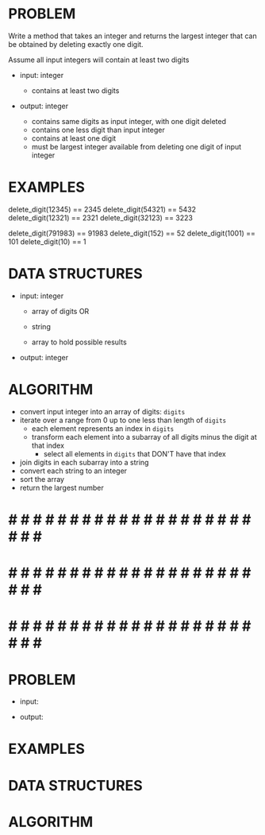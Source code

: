 # PROBLEM
Write a method that takes an integer and returns the largest integer that can be obtained by deleting exactly one digit.

Assume all input integers will contain at least two digits

- input: integer
  - contains at least two digits

- output: integer
  - contains same digits as input integer, with one digit deleted
  - contains one less digit than input integer
  - contains at least one digit
  - must be largest integer available from deleting one digit of input integer

# EXAMPLES
delete_digit(12345) == 2345
delete_digit(54321) == 5432
delete_digit(12321) == 2321
delete_digit(32123) == 3223

delete_digit(791983) == 91983
delete_digit(152) == 52
delete_digit(1001) == 101
delete_digit(10) == 1

# DATA STRUCTURES
- input: integer
  - array of digits
  OR
  - string

  - array to hold possible results

- output: integer

# ALGORITHM
- convert input integer into an array of digits: `digits`
- iterate over a range from 0 up to one less than length of `digits`
  - each element represents an index in `digits`
  - transform each element into a subarray of all digits minus the digit at that index
    - select all elements in `digits` that DON'T have that index
- join digits in each subarray into a string
- convert each string to an integer
- sort the array
- return the largest number


# # # # # # # # # # # # # # # # # # # # # # # # #
# # # # # # # # # # # # # # # # # # # # # # # # #
# # # # # # # # # # # # # # # # # # # # # # # # #

# PROBLEM


- input: 

- output:

# EXAMPLES


# DATA STRUCTURES


# ALGORITHM
